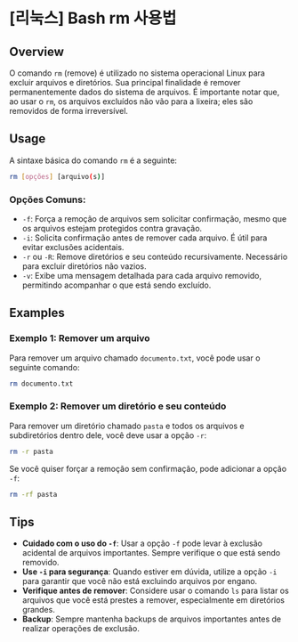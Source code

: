 # [리눅스] Bash rm 사용법

## Overview
O comando `rm` (remove) é utilizado no sistema operacional Linux para excluir arquivos e diretórios. Sua principal finalidade é remover permanentemente dados do sistema de arquivos. É importante notar que, ao usar o `rm`, os arquivos excluídos não vão para a lixeira; eles são removidos de forma irreversível.

## Usage
A sintaxe básica do comando `rm` é a seguinte:

```bash
rm [opções] [arquivo(s)]
```

### Opções Comuns:
- `-f`: Força a remoção de arquivos sem solicitar confirmação, mesmo que os arquivos estejam protegidos contra gravação.
- `-i`: Solicita confirmação antes de remover cada arquivo. É útil para evitar exclusões acidentais.
- `-r` ou `-R`: Remove diretórios e seu conteúdo recursivamente. Necessário para excluir diretórios não vazios.
- `-v`: Exibe uma mensagem detalhada para cada arquivo removido, permitindo acompanhar o que está sendo excluído.

## Examples
### Exemplo 1: Remover um arquivo
Para remover um arquivo chamado `documento.txt`, você pode usar o seguinte comando:

```bash
rm documento.txt
```

### Exemplo 2: Remover um diretório e seu conteúdo
Para remover um diretório chamado `pasta` e todos os arquivos e subdiretórios dentro dele, você deve usar a opção `-r`:

```bash
rm -r pasta
```

Se você quiser forçar a remoção sem confirmação, pode adicionar a opção `-f`:

```bash
rm -rf pasta
```

## Tips
- **Cuidado com o uso do `-f`**: Usar a opção `-f` pode levar à exclusão acidental de arquivos importantes. Sempre verifique o que está sendo removido.
- **Use `-i` para segurança**: Quando estiver em dúvida, utilize a opção `-i` para garantir que você não está excluindo arquivos por engano.
- **Verifique antes de remover**: Considere usar o comando `ls` para listar os arquivos que você está prestes a remover, especialmente em diretórios grandes.
- **Backup**: Sempre mantenha backups de arquivos importantes antes de realizar operações de exclusão.